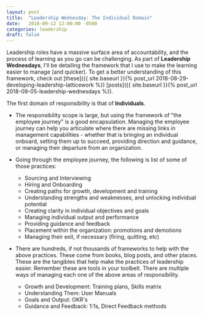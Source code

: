```yaml
---
layout: post
title:  "Leadership Wednesday: The Individual Domain"
date:   2018-09-12 12:00:00 -0500
categories: leadership
draft: false
---
```


Leadership roles have a massive surface area of accountability, and the process of learning as you go can be challenging. As part of **Leadership Wednesdays**, I'll be detailing the framework that I use to make the learning easier to manage (and quicker). To get a better understanding of this framework, check out [these]({{ site.baseurl }}{% post_url 2018-08-29-developing-leadership-latticework %}) [posts]({{ site.baseurl }}{% post_url 2018-09-05-leadership-wednesdays %}).

The first domain of responsibility is that of **Individuals**. 

* The responsibility scope is large, but using the framework of "the employee journey" is a good encapsulation. Managing the employee journey can help you articulate where there are missing links in management capabilities - whether that is bringing an individual onboard, setting them up to succeed, providing direction and guidance, or managing their departure from an organization.

* Going through the employee journey, the following is list of some of those practices:

	* Sourcing and Interviewing
	* Hiring and Onboarding
	* Creating paths for growth, development and training
	* Understanding strengths and weaknesses, and unlocking individual potential
	* Creating clarity in individual objectives and goals
	* Managing individual output and performance
	* Providing guidance and feedback
	* Placement within the organization: promotions and demotions
	* Managing their exit, if necessary (firing, quitting, etc)

* There are hundreds, if not thousands of frameworks to help with the above practices. These come from books, blog posts, and other places. These are the tangibles that help make the practices of leadership easier. Remember these are tools in your toolbelt. There are multiple ways of managing each one of the above areas of responsibility. 

	* Growth and Development: Training plans, Skills matrix
	* Understanding Them: User Manuals
	* Goals and Output: OKR's
	* Guidance and Feedback: 1:1s, Direct Feedback methods